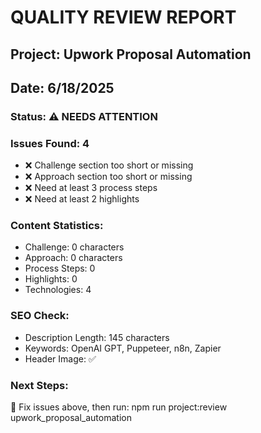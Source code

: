 
# QUALITY REVIEW REPORT
## Project: Upwork Proposal Automation
## Date: 6/18/2025

### Status: ⚠️ NEEDS ATTENTION

### Issues Found: 4
- ❌ Challenge section too short or missing
- ❌ Approach section too short or missing
- ❌ Need at least 3 process steps
- ❌ Need at least 2 highlights

### Content Statistics:
- Challenge: 0 characters
- Approach: 0 characters  
- Process Steps: 0
- Highlights: 0
- Technologies: 4

### SEO Check:
- Description Length: 145 characters
- Keywords: OpenAI GPT, Puppeteer, n8n, Zapier
- Header Image: ✅

### Next Steps:
🔧 Fix issues above, then run: npm run project:review upwork_proposal_automation
        